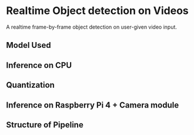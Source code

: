 # Realtime Object detection on Videos
A realtime frame-by-frame object detection on user-given video input.


## Model Used


## Inference on CPU


## Quantization


## Inference on Raspberry Pi 4 + Camera module


## Structure of Pipeline
